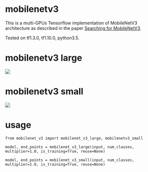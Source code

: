 # mobilenetv3
This is a multi-GPUs Tensorflow implementation of MobileNetV3 architecture as described in the paper [Searching for MobileNetV3](https://arxiv.org/pdf/1905.02244.pdf).  

Tested on tf1.3.0, tf1.10.0, python3.5.

# mobilenetv3 large
![](https://i.imgur.com/wZwftDB.png)
# mobilenetv3 small
![](https://i.imgur.com/xO6fFwY.png)
# usage
    from mobilenet_v3 import mobilenet_v3_large, mobilenetv3_small
    
    model, end_points = mobilenet_v3_large(input, num_classes, multiplier=1.0, is_training=True, reuse=None)
    
    model, end_points = mobilenet_v3_small(input, num_classes, multiplier=1.0, is_training=True, reuse=None)
